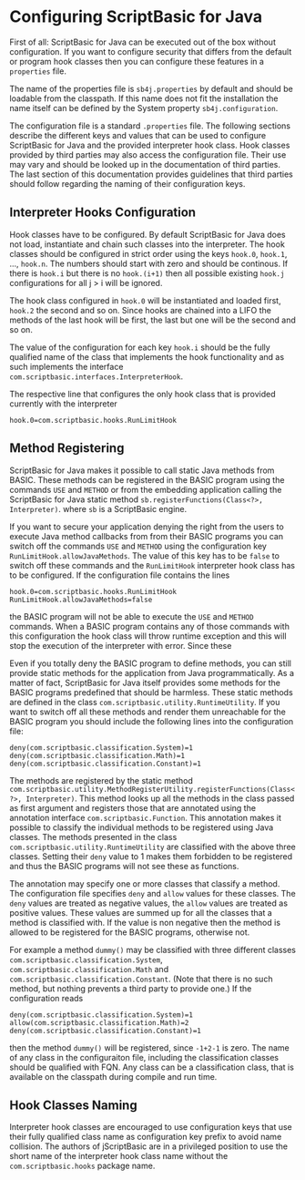 # Configuring ScriptBasic for Java

First of all: ScriptBasic for Java can be executed out of the box without
configuration. If you want to configure security that differs from the default or
program hook classes then you can configure these features in a `properties` file.

The name of the properties file is `sb4j.properties` by default and should be loadable
from the classpath. If this name does not fit the installation the name itself can be defined
by the System property `sb4j.configuration`.

The configuration file is a standard `.properties` file. The following sections describe the
different keys and values that can be used to configure ScriptBasic for Java and the provided
interpreter hook class. Hook classes provided by third parties may also access the configuration
file. Their use may vary and should be looked up in the documentation of third parties. The last section
of this documentation provides guidelines that third parties should follow regarding the naming
of their configuration keys.

## Interpreter Hooks Configuration

Hook classes have to be configured. By default ScriptBasic for Java does not load, instantiate and
chain such classes into the interpreter. The hook classes should be configured in strict order
using the keys `hook.0`, `hook.1`, ..., `hook.n`. The numbers should start with zero and
should be continous. If there is `hook.i` but there is no `hook.(i+1)` then all possible existing
`hook.j` configurations for all j > i will be ignored.

The hook class configured in `hook.0` will be instantiated and loaded first, `hook.2` the second
and so on. Since hooks are chained into a LIFO the methods of the last hook will be first, the last but one
will be the second and so on.

The value of the configuration for each key `hook.i` should be the fully qualified name of the class
that implements the hook functionality and as such implements the interface `com.scriptbasic.interfaces.InterpreterHook`.

The respective line that configures the only hook class that is provided currently with the interpreter

```
hook.0=com.scriptbasic.hooks.RunLimitHook
```

## Method Registering

ScriptBasic for Java makes it possible to call static Java methods from BASIC. These methods can be registered
in the BASIC program using the commands `USE` and `METHOD` or from the embedding application calling the
ScriptBasic for Java static method
`sb.registerFunctions(Class<?>, Interpreter)`. where `sb` is a ScriptBasic engine.

If you want to secure your application denying the right from the users to execute Java method callbacks from
from their BASIC programs you can switch off the commands `USE` and `METHOD` using the configuration key
`RunLimitHook.allowJavaMethods`. The value of this key has to be `false` to switch off these commands and the
`RunLimitHook` interpreter hook class has to be configured. If the configuration file contains the lines

```
hook.0=com.scriptbasic.hooks.RunLimitHook
RunLimitHook.allowJavaMethods=false
```
 
the BASIC program will not be able to execute the `USE` and `METHOD` commands. When a BASIC program contains
any of those commands with this configuration the hook class will throw runtime exception and this will stop the execution
of the interpreter with error. Since these 

Even if you totally deny the BASIC program to define methods, you can still provide static methods for the application
from Java programmatically. As a matter of fact, ScriptBasic for Java itself provides some methods for the
BASIC programs predefined that should be harmless. These static methods are defined in the class
`com.scriptbasic.utility.RuntimeUtility`. If you want to switch off all these methods and render them unreachable
for the BASIC program you should include the following lines into the configuration file:

```
deny(com.scriptbasic.classification.System)=1
deny(com.scriptbasic.classification.Math)=1
deny(com.scriptbasic.classification.Constant)=1
```

The methods are registered by the static method 
`com.scriptbasic.utility.MethodRegisterUtility.registerFunctions(Class<?>, Interpreter)`.
This method looks up all the methods in the class passed as first argument and registers those that are annotated using
the annotation interface `com.scriptbasic.Function`. This annotation makes it possible to classify the individual
methods to be registered using Java classes. The methods presented in the class `com.scriptbasic.utility.RuntimeUtility`
are classified with the above three classes. Setting their `deny` value to 1 makes them forbidden to be registered
and thus the BASIC programs will not see these as functions.

The annotation may specify one or more classes that classify a method. The configuration file specifies `deny` and `allow`
values for these classes. The `deny` values are treated as negative values, the `allow` values are treated as
positive values. These values are summed up for all the classes that a method is classified with. If the value is non negative
then the method is allowed to be registered for the BASIC programs, otherwise not.

For example a method `dummy()` may be classified with three different classes `com.scriptbasic.classification.System`,
`com.scriptbasic.classification.Math` and `com.scriptbasic.classification.Constant`. (Note that there is no
such method, but nothing prevents a third party to provide one.) If the configuration reads

```
deny(com.scriptbasic.classification.System)=1
allow(com.scriptbasic.classification.Math)=2
deny(com.scriptbasic.classification.Constant)=1
```

then the method `dummy()` will be registered, since `-1+2-1` is zero. The name of any class in the configuraiton file,
including the classification classes should be qualified with FQN. Any class can be a classification class, that is
available on the classpath during compile and run time.
 
## Hook Classes Naming

Interpreter hook classes are encouraged to use configuration keys that use their fully qualified class name as configuration key
prefix to avoid name collision. The authors of jScriptBasic are in a privileged position to use the short name of the interpreter
hook class name without the `com.scriptbasic.hooks` package name.
  
   
  
   